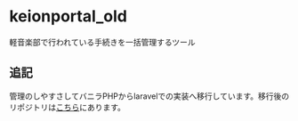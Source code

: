 # keionportal_old
軽音楽部で行われている手続きを一括管理するツール
## 追記
管理のしやすさしてバニラPHPからlaravelでの実装へ移行しています。移行後のリポジトリは[こちら](https://github.com/KoukiFOL/keion-portal)にあります。
